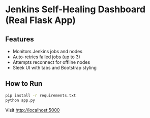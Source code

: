 
# Jenkins Self-Healing Dashboard (Real Flask App)

## Features
- Monitors Jenkins jobs and nodes
- Auto-retries failed jobs (up to 3)
- Attempts reconnect for offline nodes
- Sleek UI with tabs and Bootstrap styling

## How to Run

```bash
pip install -r requirements.txt
python app.py
```

Visit [http://localhost:5000](http://localhost:5000)
